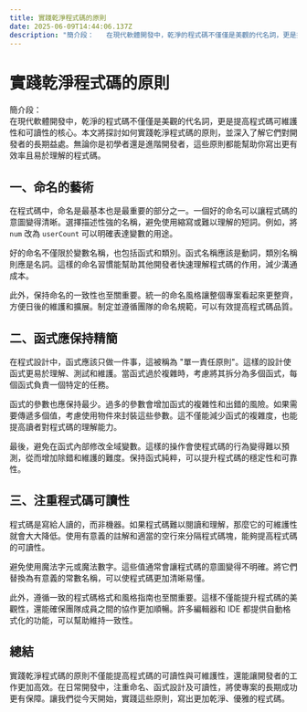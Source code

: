 ```yaml
---
title: 實踐乾淨程式碼的原則
date: 2025-06-09T14:44:06.137Z
description: "簡介段：   在現代軟體開發中，乾淨的程式碼不僅僅是美觀的代名詞，更是提高程式碼可維護性和可讀性的核心。本文將探討如何實踐乾淨程式碼的原則，並深入了解它們對開發者的長期益處。無論你是初學者還是進階開發者，這些原則都能幫助你寫出更有效率且易於理解的程式碼。"
---
```


# 實踐乾淨程式碼的原則

簡介段：  
在現代軟體開發中，乾淨的程式碼不僅僅是美觀的代名詞，更是提高程式碼可維護性和可讀性的核心。本文將探討如何實踐乾淨程式碼的原則，並深入了解它們對開發者的長期益處。無論你是初學者還是進階開發者，這些原則都能幫助你寫出更有效率且易於理解的程式碼。

## 一、命名的藝術

在程式碼中，命名是最基本也是最重要的部分之一。一個好的命名可以讓程式碼的意圖變得清晰。選擇描述性強的名稱，避免使用縮寫或難以理解的短詞。例如，將 `num` 改為 `userCount` 可以明確表達變數的用途。

好的命名不僅限於變數名稱，也包括函式和類別。函式名稱應該是動詞，類別名稱則應是名詞。這樣的命名習慣能幫助其他開發者快速理解程式碼的作用，減少溝通成本。

此外，保持命名的一致性也至關重要。統一的命名風格讓整個專案看起來更整齊，方便日後的維護和擴展。制定並遵循團隊的命名規範，可以有效提高程式碼品質。

## 二、函式應保持精簡

在程式設計中，函式應該只做一件事，這被稱為 "單一責任原則"。這樣的設計使函式更易於理解、測試和維護。當函式過於複雜時，考慮將其拆分為多個函式，每個函式負責一個特定的任務。

函式的參數也應保持最少。過多的參數會增加函式的複雜性和出錯的風險。如果需要傳遞多個值，考慮使用物件來封裝這些參數。這不僅能減少函式的複雜度，也能提高讀者對程式碼的理解能力。

最後，避免在函式內部修改全域變數。這樣的操作會使程式碼的行為變得難以預測，從而增加除錯和維護的難度。保持函式純粹，可以提升程式碼的穩定性和可靠性。

## 三、注重程式碼可讀性

程式碼是寫給人讀的，而非機器。如果程式碼難以閱讀和理解，那麼它的可維護性就會大大降低。使用有意義的註解和適當的空行來分隔程式碼塊，能夠提高程式碼的可讀性。

避免使用魔法字元或魔法數字。這些值通常會讓程式碼的意圖變得不明確。將它們替換為有意義的常數名稱，可以使程式碼更加清晰易懂。

此外，遵循一致的程式碼格式和風格指南也至關重要。這樣不僅能提升程式碼的美觀性，還能確保團隊成員之間的協作更加順暢。許多編輯器和 IDE 都提供自動格式化的功能，可以幫助維持一致性。

## 總結

實踐乾淨程式碼的原則不僅能提高程式碼的可讀性與可維護性，還能讓開發者的工作更加高效。在日常開發中，注重命名、函式設計及可讀性，將使專案的長期成功更有保障。讓我們從今天開始，實踐這些原則，寫出更加乾淨、優雅的程式碼。